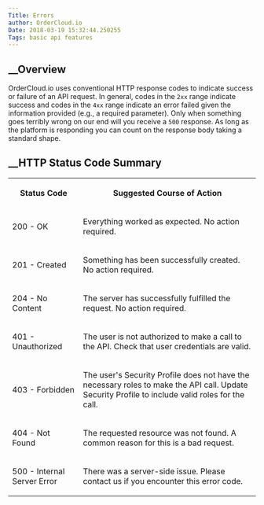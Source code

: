 ```yaml
---
Title: Errors
author: OrderCloud.io 
Date: 2018-03-19 15:32:44.250255
Tags: basic api features
---
```



## __Overview

OrderCloud.io uses conventional HTTP response codes to indicate success or
failure of an API request. In general, codes in the `2xx` range indicate
success and codes in the `4xx` range indicate an error failed given the
information provided (e.g., a required parameter). Only when something goes
terribly wrong on our end will you receive a `500` response. As long as the
platform is responding you can count on the response body taking a standard
shape.

## __HTTP Status Code Summary  
  
<table>  
<tr>  
<th>

Status Code

</th>  
<th>

Suggested Course of Action

</th> </tr>  
<tr>  
<td>

200 - OK

</td>  
<td>

Everything worked as expected. No action required.

</td> </tr>  
<tr>  
<td>

201 - Created

</td>  
<td>

Something has been successfully created. No action required.

</td> </tr>  
<tr>  
<td>

204 - No Content

</td>  
<td>

The server has successfully fulfilled the request. No action required.

</td> </tr>  
<tr>  
<td>

401 - Unauthorized

</td>  
<td>

The user is not authorized to make a call to the API. Check that user
credentials are valid.

</td> </tr>  
<tr>  
<td>

403 - Forbidden

</td>  
<td>

The user's Security Profile does not have the necessary roles to make the API
call. Update Security Profile to include valid roles for the call.

</td> </tr>  
<tr>  
<td>

404 - Not Found

</td>  
<td>

The requested resource was not found. A common reason for this is a bad
request.

</td> </tr>  
<tr>  
<td>

500 - Internal Server Error

</td>  
<td>

There was a server-side issue. Please contact us if you encounter this error
code.

</td> </tr> </table>

